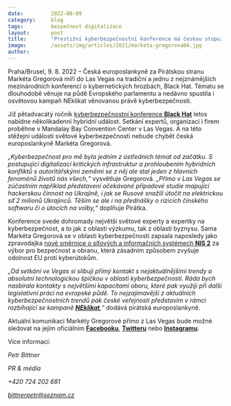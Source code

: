 ```yaml
---
date:         2022-08-09
category:     blog
tags:         bezpečnost digitalizace
layout:       post
title:        "Prestižní kyberbezpečnostní konference má českou stopu. Do Las Vegas míří Pirátka Gregorová"
image:        /assets/img/articles/2021/marketa-gregorova04.jpg
author:       
---
```




Praha/Brusel, 9. 8. 2022 – Česká europoslankyně za Pirátskou stranu Markéta Gregorová míří do Las Vegas na tradiční a jednu z nejznámějších mezinárodních konferencí o kybernetických hrozbách, Black Hat. Tématu se dlouhodobě věnuje na půdě Evropského parlamentu a nedávno spustila i osvětovou kampaň NEklikat věnovanou právě kyberbezpečnosti.

Již pětadvacátý ročník [kyberbezpečnostní konference **Black Hat**](https://www.blackhat.com/us-22/) letos nabídne několikadenní hybridní událost. Setkání expertů, organizací i firem proběhne v Mandalay Bay Convention Center v Las Vegas. A na této stěžejní události světové kyberbezpečnosti nebude chybět česká europoslankyně Markéta Gregorová.

*„Kyberbezpečnost pro mě byla jedním z ústředních témat od začátku. S postupující digitalizací kritických infrastruktur a prohloubením hybridních konfliktů s autoritářskými zeměmi se z něj ale stal jeden z hlavních fenoménů životů nás všech,“* vysvětluje Gregorová. *„Přímo v Las Vegas se zúčastním například představení očekávané případové studie mapující hackerskou činnost na Ukrajině, i jak se Rusové snažili útočit na elektrickou síť 2 milionů Ukrajinců. Těším se ale i na přednášky o rizicích čínského softwaru či o útocích na volby,“* doplňuje Pirátka.

Konference svede dohromady největší světové experty a expertky na kyberbezpečnost, a to jak z oblasti výzkumu, tak z oblasti byznysu. Sama Markéta Gregorová se v oblasti kyberbezpečnosti zapsala naposledy jako zpravodajka [nové směrnice o síťových a informačních systémech **NIS 2**](https://gregorova.eu/evropska-smernice-o-kyberbezpecnosti-piratsky-uhel-pohledu/) za výbor pro bezpečnost a obranu, která zásadním způsobem zvyšuje odolnost EU proti kyberútokům.

*„Od setkání ve Vegas si slibuji přímý kontakt s nejaktuálnějšími trendy a absolutní technologickou špičkou v oblasti kyberbezpečnosti. Ráda bych nasbírala kontakty s největšími kapacitami oboru, které pak využiji při další legislativní práci na evropské půdě. To nejzajímavější z aktuálních kyberbezpečnostních trendů pak české veřejnosti představím v rámci rozbíhající se kampaně [**NEklikat**](https://neklikat.eu/),“* dodává pirátská europoslankyně.

Aktuální komunikaci Markéty Gregorové přímo z Las Vegas bude možné sledovat na jejím oficiálním [**Facebooku**](https://www.facebook.com/MEPGregorova), [**Twitteru**](https://twitter.com/MarketkaG) nebo [**Instagramu**](https://www.instagram.com/ruzovarebelka/). 

Více informací:

*Petr Bittner*

*PR & média*

*+420 724 202 681*

*bittnerpetr@seznam.cz*
